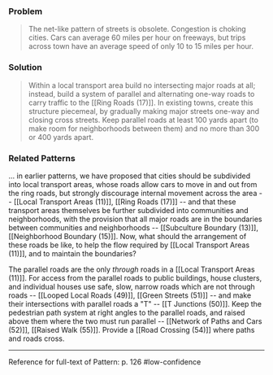 ### Problem
>The net-like pattern of streets is obsolete. Congestion is choking cities. Cars can average 60 miles per hour on freeways, but trips across town have an average speed of only 10 to 15 miles per hour.

### Solution
>Within a local transport area build no intersecting major roads at all; instead, build a system of parallel and alternating one-way roads to carry traffic to the [[Ring Roads (17)]]. In existing towns, create this structure piecemeal, by gradually making major streets one-way and closing cross streets. Keep parallel roads at least 100 yards apart (to make room for neighborhoods between them) and no more than 300 or 400 yards apart.

### Related Patterns
... in earlier patterns, we have proposed that cities should be subdivided into local transport areas, whose roads allow cars to move in and out from the ring roads, but strongly discourage internal movement across the area -- [[Local Transport Areas (11)]], [[Ring Roads (17)]] -- and that these transport areas themselves be further subdivided into communities and neighborhoods, with the provision that all major roads are in the boundaries between communities and neighborhoods -- [[Subculture Boundary (13)]], [[Neighborhood Boundary (15)]]. Now, what should the arrangement of these roads be like, to help the flow required by [[Local Transport Areas (11)]], and to maintain the boundaries?

The parallel roads are the only *through* roads in a [[Local Transport Areas (11)]]. For access from the parallel roads to public buildings, house clusters, and individual houses use safe, slow, narrow roads which are not through roads -- [[Looped Local Roads (49)]], [[Green Streets (51)]] -- and make their intersections with parallel roads a "T" -- [[T Junctions (50)]]. Keep the pedestrian path system at right angles to the parallel roads, and raised above them where the two must run parallel -- [[Network of Paths and Cars (52)]], [[Raised Walk (55)]]. Provide a [[Road Crossing (54)]] where paths and roads cross.

---
Reference for full-text of Pattern: p. 126 #low-confidence 